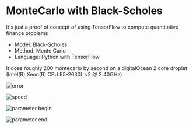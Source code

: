 # MonteCarlo with Black-Scholes

It's just a proof of concept of using TensorFlow to compute quantitative finance problems
- Model: Black-Scholes
- Method: Monte Carlo
- Language: Python with TensorFlow

It does roughly 200 montecarlo by second on a digitalOcean 2 core droplet (Intel(R) Xeon(R) CPU E5-2630L v2 @ 2.40GHz)

![error](https://github.com/croquelois/BlackScholesMC-TF/blob/master/error.png)

![speed](https://github.com/croquelois/BlackScholesMC-TF/blob/master/speed.png)

![parameter begin](https://github.com/croquelois/BlackScholesMC-TF/blob/master/short.png)

![parameter end](https://github.com/croquelois/BlackScholesMC-TF/blob/master/long.png)


